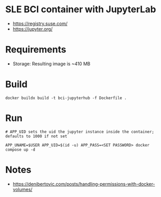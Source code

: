 # SLE BCI container with JupyterLab

- https://registry.suse.com/
- https://jupyter.org/

# Requirements

- Storage: Resulting image is ~410 MB

# Build

```
docker buildx build -t bci-jupyterhub -f Dockerfile .
```

# Run

```
# APP_UID sets the uid the jupyter instance inside the container; defaults to 1000 if not set

APP_UNAME=$USER APP_UID=$(id -u) APP_PASS=<SET PASSWORD> docker compose up -d
```

# Notes

- https://denibertovic.com/posts/handling-permissions-with-docker-volumes/
